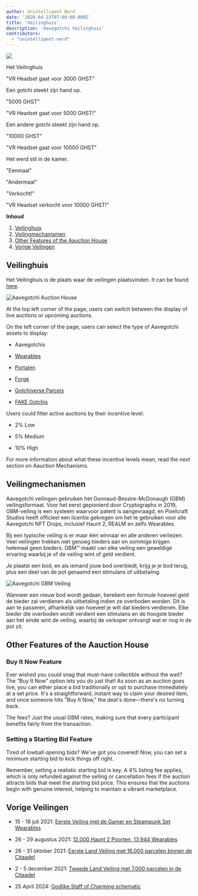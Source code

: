 ```yaml
---
author: Unintelligent Nerd
date: '2020-04-23T07:00:00.000Z'
title: 'Veilinghuis'
description: 'Aavegotchi Veilinghuis'
contributors:
  - "unintelligent-nerd"
---
```


<div class="headerImageContainer">
<img class="headerImage" src="/aauction/auctioneer-gotchi.png">
<p class="headerImageText">Het Veilinghuis</p>
</div>

"VR Headset gaat voor 3000 GHST"

Een gotchi steekt zijn hand op.

"5000 GHST"

"VR Headset gaat voor 5000 GHST!"

Een andere gotchi steekt zijn hand op.

"10000 GHST"

"VR Headset gaat voor 10000 GHST"

Het werd stil in de kamer.

"Eenmaal"

"Andermaal"

"Verkocht!"

"VR Headset verkocht voor 10000 GHST!"

<div class="contentsBox">

**Inhoud**

<ol>
<li><a href=#aauction-house>Veilinghuis</a></li>
<li><a href=#aauction-mechanisms>Veilingmechanismen</a></li>
<li><a href=#other-features-of-the-aauction-house>Other Features of the Aauction House</a></li>
<li><a href=#past-aauctions>Vorige Veilingen</a></li>
</ol>

</div>

## Veilinghuis

Het Veilinghuis is de plaats waar de veilingen plaatsvinden. It can be found [here](https://dapp.aavegotchi.com/auction?status=live&itemType=all).

<img class="bodyImage" src="/aauction/aavegotchi-auction-house.png" alt="Aavegotchi Auction House" />

At the top left corner of the page, users can switch between the display of live auctions or upcoming auctions.

On the left corner of the page, users can select the type of Aavegotchi assets to display:

* Aavegotchis

* [Wearables](/wearables)

* [Portalen](/portals)

* [Forge](/forge)

* [Gotchiverse Parcels](/gotchiverse#realm-parcel-sizes)

* [FAKE Gotchis](https://www.fakegotchis.com/)

Users could filter active auctions by their incentive level:

* 2% Low

* 5% Medium

* 10% High

For more information about what these incentive levels mean, read the next section on Aauction Mechanisms.

## Veilingmechanismen

Aavegotchi veilingen gebruiken het Gonnaud-Bessire-McDonaugh (GBM) veilingsformaat. Voor het eerst gepionierd door Cryptographs in 2019, GBM-veiling is een systeem waarvoor patent is aangevraagd, en Pixelcraft Studios heeft officieel een licentie gekregen om het te gebruiken voor alle Aavegotchi NFT Drops, inclusief Haunt 2, REALM en zelfs Wearables.

Bij een typische veiling is er maar één winnaar en alle anderen verliezen. Veel veilingen trekken niet genoeg bieders aan en sommige krijgen helemaal geen bieders. GBM™ maakt van elke veiling een geweldige ervaring waarbij je of de veiling wint of geld verdient.

Je plaatst een bod, en als iemand jouw bod overbiedt, krijg je je bod terug, plus een deel van de pot genaamd een stimulans of uitbetaling.

<img class = "bodyImage" src = "/aauction/gbm-auction.png" alt = "Aavegotchi GBM Veiling" />

Wanneer een nieuw bod wordt gedaan, berekent een formule hoeveel geld de bieder zal verdienen als uitbetaling indien ze overboden worden. Dit is aan te passeren, afhankelijk van hoeveel je wilt dat bieders verdienen. Elke bieder die overboden wordt verdient een stimulans en de hoogste bieder aan het einde wint de veiling, waarbij de verkoper ontvangt wat er nog in de pot zit.

## Other Features of the Aauction House

### Buy It Now Feature

Ever wished you could snag that must-have collectible without the wait? The “Buy It Now” option lets you do just that! As soon as an auction goes live, you can either place a bid traditionally or opt to purchase immediately at a set price. It's a straightforward, instant way to claim your desired item, and once someone hits "Buy It Now," the deal's done—there's no turning back.

The fees? Just the usual GBM rates, making sure that every participant benefits fairly from the transaction.

### Setting a Starting Bid Feature

Tired of lowball opening bids? We've got you covered! Now, you can set a minimum starting bid to kick things off right.

Remember, setting a realistic starting bid is key. A 4% listing fee applies, which is only refunded against the selling or cancellation fees if the auction attracts bids that meet the starting bid price. This ensures that the auctions begin with genuine interest, helping to maintain a vibrant marketplace.

## Vorige Veilingen

* 15 - 18 juli 2021: [Eerste Veiling met de Gamer en Steampunk Set Wearables](https://aavegotchi.medium.com/aavegotchi-bid-to-earn-auctions-are-coming-to-polygon-4bf26a09db29)

* 26 - 29 augustus 2021: [12.000 Haunt 2 Poorten, 13,944 Wearables](https://aavegotchi.medium.com/the-ultimate-guide-to-aavegotchi-haunt-2-8bd086f9026c)

* 28 - 31 oktober 2021: [Eerste Land Veiling met 16.000 parcelen binnen de Citaadel](https://aavegotchi.medium.com/the-ultimate-guide-to-aavegotchi-land-sale-1-coming-this-halloween-4af9134236f3)

* 2 - 5 december 2021: [Tweede Land Veiling met 7.000 parcelen in de Citaadel](https://aavegotchi.medium.com/second-gotchiverse-land-sale-confirmed-to-begin-december-2nd-8bc7b7dd9957)

* 25 April 2024: [Godlike Staff of Charming schematic](https://blog.aavegotchi.com/3-new-features-now-live-in-the-aavegotchi-auction-house/)